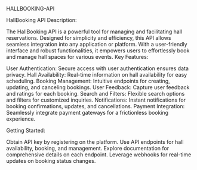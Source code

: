  HALLBOOKING-API


HallBooking API Description:

The HallBooking API is a powerful tool for managing and facilitating hall reservations. Designed for simplicity and efficiency, this API allows seamless integration into any application or platform. With a user-friendly interface and robust functionalities, it empowers users to effortlessly book and manage hall spaces for various events.
Key Features:

User Authentication: Secure access with user authentication ensures data privacy.
Hall Availability: Real-time information on hall availability for easy scheduling.
Booking Management: Intuitive endpoints for creating, updating, and canceling bookings.
User Feedback: Capture user feedback and ratings for each booking.
Search and Filters: Flexible search options and filters for customized inquiries.
Notifications: Instant notifications for booking confirmations, updates, and cancellations.
Payment Integration: Seamlessly integrate payment gateways for a frictionless booking experience.

Getting Started:

Obtain API key by registering on the platform.
Use API endpoints for hall availability, booking, and management.
Explore documentation for comprehensive details on each endpoint.
Leverage webhooks for real-time updates on booking status changes.



